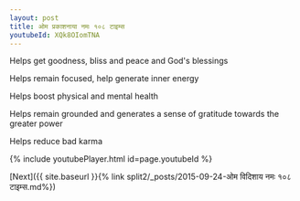 ```yaml
---
layout: post
title: ओम प्रकाशनाया नमः १०८ टाइम्स
youtubeId: XQk8OIomTNA
---
```

 
 
Helps get goodness, bliss and peace and God's blessings
 
Helps remain focused, help generate inner energy 
 
Helps boost physical and mental health 
 
Helps remain grounded and generates a sense of gratitude towards the greater power 
 
Helps reduce bad karma
 
 
 
 


{% include youtubePlayer.html id=page.youtubeId %}
 
[Next]({{ site.baseurl }}{% link  split2/_posts/2015-09-24-ओम विदिशाय नमः १०८ टाइम्स.md%})
 

